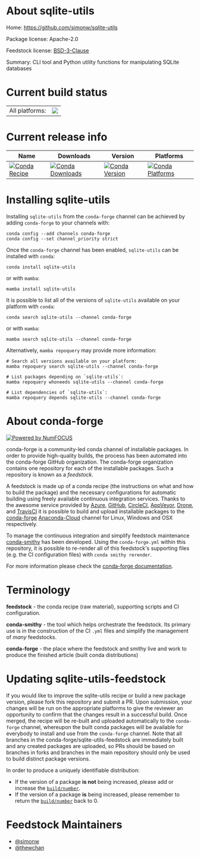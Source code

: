 About sqlite-utils
==================

Home: https://github.com/simonw/sqlite-utils

Package license: Apache-2.0

Feedstock license: [BSD-3-Clause](https://github.com/conda-forge/sqlite-utils-feedstock/blob/main/LICENSE.txt)

Summary: CLI tool and Python utility functions for manipulating SQLite databases

Current build status
====================


<table><tr><td>All platforms:</td>
    <td>
      <a href="https://dev.azure.com/conda-forge/feedstock-builds/_build/latest?definitionId=12522&branchName=main">
        <img src="https://dev.azure.com/conda-forge/feedstock-builds/_apis/build/status/sqlite-utils-feedstock?branchName=main">
      </a>
    </td>
  </tr>
</table>

Current release info
====================

| Name | Downloads | Version | Platforms |
| --- | --- | --- | --- |
| [![Conda Recipe](https://img.shields.io/badge/recipe-sqlite--utils-green.svg)](https://anaconda.org/conda-forge/sqlite-utils) | [![Conda Downloads](https://img.shields.io/conda/dn/conda-forge/sqlite-utils.svg)](https://anaconda.org/conda-forge/sqlite-utils) | [![Conda Version](https://img.shields.io/conda/vn/conda-forge/sqlite-utils.svg)](https://anaconda.org/conda-forge/sqlite-utils) | [![Conda Platforms](https://img.shields.io/conda/pn/conda-forge/sqlite-utils.svg)](https://anaconda.org/conda-forge/sqlite-utils) |

Installing sqlite-utils
=======================

Installing `sqlite-utils` from the `conda-forge` channel can be achieved by adding `conda-forge` to your channels with:

```
conda config --add channels conda-forge
conda config --set channel_priority strict
```

Once the `conda-forge` channel has been enabled, `sqlite-utils` can be installed with `conda`:

```
conda install sqlite-utils
```

or with `mamba`:

```
mamba install sqlite-utils
```

It is possible to list all of the versions of `sqlite-utils` available on your platform with `conda`:

```
conda search sqlite-utils --channel conda-forge
```

or with `mamba`:

```
mamba search sqlite-utils --channel conda-forge
```

Alternatively, `mamba repoquery` may provide more information:

```
# Search all versions available on your platform:
mamba repoquery search sqlite-utils --channel conda-forge

# List packages depending on `sqlite-utils`:
mamba repoquery whoneeds sqlite-utils --channel conda-forge

# List dependencies of `sqlite-utils`:
mamba repoquery depends sqlite-utils --channel conda-forge
```


About conda-forge
=================

[![Powered by
NumFOCUS](https://img.shields.io/badge/powered%20by-NumFOCUS-orange.svg?style=flat&colorA=E1523D&colorB=007D8A)](https://numfocus.org)

conda-forge is a community-led conda channel of installable packages.
In order to provide high-quality builds, the process has been automated into the
conda-forge GitHub organization. The conda-forge organization contains one repository
for each of the installable packages. Such a repository is known as a *feedstock*.

A feedstock is made up of a conda recipe (the instructions on what and how to build
the package) and the necessary configurations for automatic building using freely
available continuous integration services. Thanks to the awesome service provided by
[Azure](https://azure.microsoft.com/en-us/services/devops/), [GitHub](https://github.com/),
[CircleCI](https://circleci.com/), [AppVeyor](https://www.appveyor.com/),
[Drone](https://cloud.drone.io/welcome), and [TravisCI](https://travis-ci.com/)
it is possible to build and upload installable packages to the
[conda-forge](https://anaconda.org/conda-forge) [Anaconda-Cloud](https://anaconda.org/)
channel for Linux, Windows and OSX respectively.

To manage the continuous integration and simplify feedstock maintenance
[conda-smithy](https://github.com/conda-forge/conda-smithy) has been developed.
Using the ``conda-forge.yml`` within this repository, it is possible to re-render all of
this feedstock's supporting files (e.g. the CI configuration files) with ``conda smithy rerender``.

For more information please check the [conda-forge documentation](https://conda-forge.org/docs/).

Terminology
===========

**feedstock** - the conda recipe (raw material), supporting scripts and CI configuration.

**conda-smithy** - the tool which helps orchestrate the feedstock.
                   Its primary use is in the construction of the CI ``.yml`` files
                   and simplify the management of *many* feedstocks.

**conda-forge** - the place where the feedstock and smithy live and work to
                  produce the finished article (built conda distributions)


Updating sqlite-utils-feedstock
===============================

If you would like to improve the sqlite-utils recipe or build a new
package version, please fork this repository and submit a PR. Upon submission,
your changes will be run on the appropriate platforms to give the reviewer an
opportunity to confirm that the changes result in a successful build. Once
merged, the recipe will be re-built and uploaded automatically to the
`conda-forge` channel, whereupon the built conda packages will be available for
everybody to install and use from the `conda-forge` channel.
Note that all branches in the conda-forge/sqlite-utils-feedstock are
immediately built and any created packages are uploaded, so PRs should be based
on branches in forks and branches in the main repository should only be used to
build distinct package versions.

In order to produce a uniquely identifiable distribution:
 * If the version of a package **is not** being increased, please add or increase
   the [``build/number``](https://docs.conda.io/projects/conda-build/en/latest/resources/define-metadata.html#build-number-and-string).
 * If the version of a package **is** being increased, please remember to return
   the [``build/number``](https://docs.conda.io/projects/conda-build/en/latest/resources/define-metadata.html#build-number-and-string)
   back to 0.

Feedstock Maintainers
=====================

* [@simonw](https://github.com/simonw/)
* [@thewchan](https://github.com/thewchan/)


